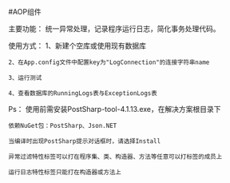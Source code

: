 #AOP组件

主要功能：
	统一异常处理，记录程序运行日志，简化事务处理代码。


使用方式：
	1、新建个空库或使用现有数据库

	2、在App.config文件中配置key为"LogConnection"的连接字符串name

	3、运行测试

	4、查看数据库的RunningLogs表与ExceptionLogs表


Ps：
	使用前需安装PostSharp-tool-4.1.13.exe，在解决方案根目录下

	依赖NuGet包：PostSharp、Json.NET

	当编译时出现PostSharp提示对话框时，请选择Install

	异常过滤特性标签可以打在程序集、类、构造器、方法等任意可以打标签的成员上

	运行日志特性标签只能打在构造器或方法上